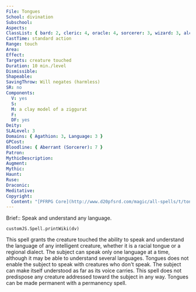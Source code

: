 ```yaml
---
File: Tongues
School: divination
Subschool: 
Aspects: 
ClassList: { bard: 2, cleric: 4, oracle: 4, sorcerer: 3, wizard: 3, alchemist: 3, summoner: 3, unchained summoner: 3, witch: 3, inquisitor: 2, shaman: 4, psychic: 3, mesmerist: 2, spiritualist: 3, medium: 2 }
CastTime: standard action
Range: touch
Area: 
Effect: 
Targets: creature touched
Duration: 10 min./level
Dismissible: 
Shapeable: 
SavingThrow: Will negates (harmless)
SR: no
Components:
  V: yes
  S: 
  M: a clay model of a ziggurat
  F: 
  DF: yes
Deity: 
SLALevel: 3
Domains: { Agathion: 3, Language: 3 }
GPCost: 
Bloodline: { Aberrant (Sorcerer): 7 }
Patron: 
MythicDescription: 
Augment: 
Mythic: 
Haunt: 
Ruse: 
Draconic: 
Meditative: 
Copyright:
  Content: "[PFRPG Core](http://www.d20pfsrd.com/magic/all-spells/t/tongues)"
---
```

Brief:: Speak and understand any language.

```dataviewjs
customJS.Spell.printWiki(dv)
```

This spell grants the creature touched the ability to speak and understand the language of any intelligent creature, whether it is a racial tongue or a regional dialect. The subject can speak only one language at a time, although it may be able to understand several languages. Tongues does not enable the subject to speak with creatures who don't speak. The subject can make itself understood as far as its voice carries. This spell does not predispose any creature addressed toward the subject in any way.  Tongues can be made permanent with a permanency spell.

